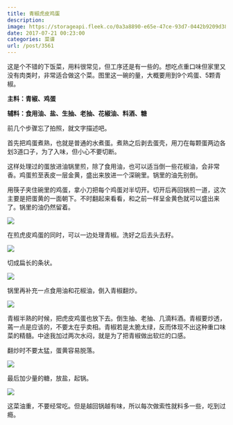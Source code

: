 ```yaml
---
title: 青椒虎皮鸡蛋
description: 
image: https://storageapi.fleek.co/0a3a8890-e65e-47ce-93d7-0442b9209d38-bucket/blog/posts/2017-07/07-16/6.jpg
date: 2017-07-21 00:23:00
categories: 菜谱
url: /post/3561
---
```


这是个不错的下饭菜，用料很常见，但工序还是有一些的。想吃点重口味但家里又没有肉类时，非常适合做这个菜。图里这一碗的量，大概要用到9个鸡蛋、5颗青椒。

**主料：青椒、鸡蛋**

**辅料：食用油、盐、生抽、老抽、花椒油、料酒、糖**

前几个步骤忘了拍照，就文字描述吧。

首先把鸡蛋煮熟，也就是普通的水煮蛋。煮熟之后剥去蛋壳，用刀在每颗蛋两边各划3道口子，为了入味，但小心不要切断。

这样处理过的蛋放进油锅里煎，除了食用油，也可以适当倒一些花椒油，会非常香。鸡蛋煎至表皮一层金黄，盛出来放进一个深碗里。锅里的油先别倒。

用筷子夹住碗里的鸡蛋，拿小刀把每个鸡蛋对半切开。切开后再回锅煎一道，这次主要是把蛋黄的一面朝下。不时翻起来看看，和之前一样呈金黄色就可以盛出来了。锅里的油仍然留着。

![](https://storageapi.fleek.co/0a3a8890-e65e-47ce-93d7-0442b9209d38-bucket/blog/posts/2017-07/07-16/1.jpg)

在煎虎皮鸡蛋的同时，可以一边处理青椒。洗好之后去头去籽。

![](https://storageapi.fleek.co/0a3a8890-e65e-47ce-93d7-0442b9209d38-bucket/blog/posts/2017-07/07-16/2.jpg)

切成扁长的条状。

![](https://storageapi.fleek.co/0a3a8890-e65e-47ce-93d7-0442b9209d38-bucket/blog/posts/2017-07/07-16/3.jpg)

锅里再补充一点食用油和花椒油，倒入青椒翻炒。

![](https://storageapi.fleek.co/0a3a8890-e65e-47ce-93d7-0442b9209d38-bucket/blog/posts/2017-07/07-16/4.jpg)

青椒半熟的时候，把虎皮鸡蛋也放下去。倒生抽、老抽、几滴料酒。青椒要炒透，蔫一点是应该的，不要太在乎卖相。青椒若是太脆太绿，反而体现不出这种重口味菜的精髓。中途我加过两次水闷，就是为了把青椒做出软烂的口感。

翻炒时不要太猛，蛋黄容易脱落。

![](https://storageapi.fleek.co/0a3a8890-e65e-47ce-93d7-0442b9209d38-bucket/blog/posts/2017-07/07-16/5.jpg)

最后加少量的糖，放盐，起锅。

![](https://storageapi.fleek.co/0a3a8890-e65e-47ce-93d7-0442b9209d38-bucket/blog/posts/2017-07/07-16/6.jpg)

这菜油重，不要经常吃。但是越回锅越有味，所以每次做索性就料多一些，吃到过瘾。